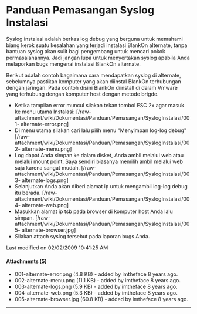 # Panduan Pemasangan Syslog Instalasi

Syslog instalasi adalah berkas log debug yang berguna untuk memahami biang
kerok suatu kesalahan yang terjadi instalasi BlankOn alternate, tanpa bantuan
syslog akan sulit bagi pengembang untuk mencari pokok permasalahannya. Jadi
jangan lupa untuk menyertakan syslog apabila Anda melaporkan bugs mengenai
instalasi BlankOn alternate.

Berikut adalah contoh bagaimana cara mendapatkan syslog di alternate,
sebelumnya pastikan komputer yang akan diinstal BlankOn terhubungan dengan
jaringan. Pada contoh disini BlankOn diinstall di dalam Vmware yang terhubung
dengan komputer host dengan metode brigde.

  * Ketika tampilan error muncul silakan tekan tombol ESC 2x agar masuk ke
      menu utama Instalasi:
      [/raw-attachment/wiki/Dokumentasi/Panduan/Pemasangan/SyslogInstalasi/001-
      alternate-error.png]
  * Di menu utama silakan cari lalu pilih menu "Menyimpan log-log debug"
      [/raw-attachment/wiki/Dokumentasi/Panduan/Pemasangan/SyslogInstalasi/002-
      alternate-menu.png]
  * Log dapat Anda simpan ke dalam disket, Anda ambil melalui web atau
      melalui mount point. Saya sendiri biasanya memilih ambil melalui web saja
      karena sangat mudah.
      [/raw-attachment/wiki/Dokumentasi/Panduan/Pemasangan/SyslogInstalasi/003-
      alternate-logs.png]
  * Selanjutkan Anda akan diberi alamat ip untuk mengambil log-log debug itu
      berada.
      [/raw-attachment/wiki/Dokumentasi/Panduan/Pemasangan/SyslogInstalasi/004-
      alternate-web.png]
  * Masukkan alamat ip tsb pada browser di komputer host Anda lalu simpan.
      [/raw-attachment/wiki/Dokumentasi/Panduan/Pemasangan/SyslogInstalasi/005-
      alternate-browser.jpg]
  * Silakan attach syslog tersebut pada laporan bugs Anda.

Last modified on 02/02/2009 10:41:25 AM

#### Attachments (5)
  * 001-alternate-error.png​ (4.8 KB) - added by imtheface 8 years ago.
  * 002-alternate-menu.png​ (11.1 KB) - added by imtheface 8 years ago.
  * 003-alternate-logs.png​ (5.9 KB) - added by imtheface 8 years ago.
  * 004-alternate-web.png​ (5.3 KB) - added by imtheface 8 years ago.
  * 005-alternate-browser.jpg​ (60.8 KB) - added by imtheface 8 years ago.
 
---
 
